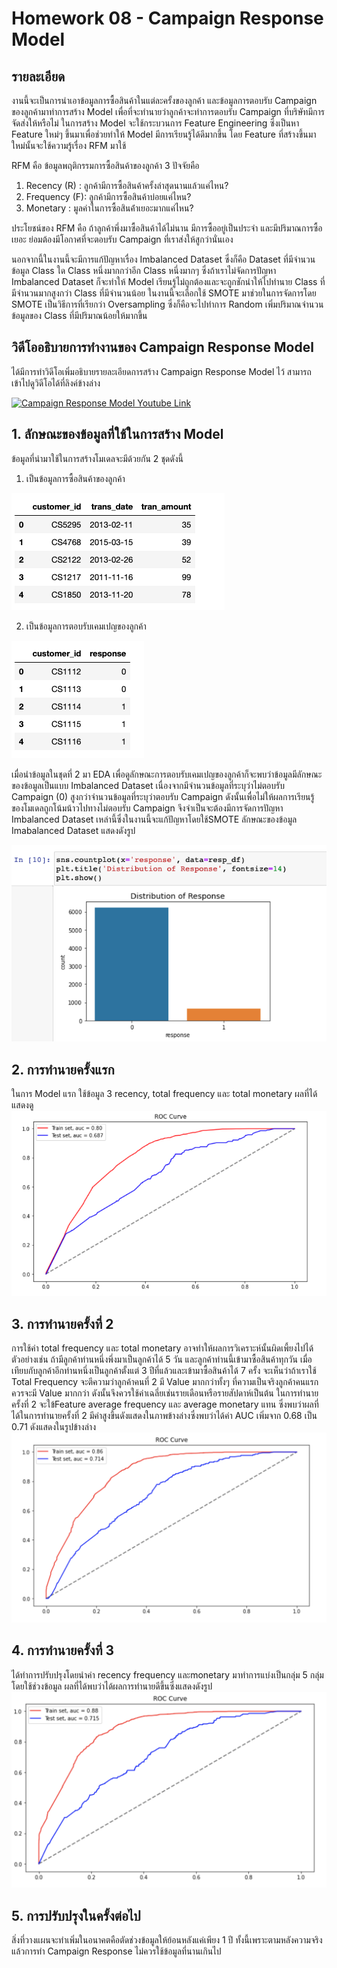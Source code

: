 # Homework 08 - Campaign Response Model

## รายละเอียด
งานนี้จะเป็นการนำเอาข้อมูลการซื้อสินค้าในแต่ละครั้งของลูกค้า และข้อมูลการตอบรับ Campaign ของลูกค้ามาทำการสร้าง Model เพื่อที่จะทำนายว่าลูกค้าจะทำการตอบรับ Campaign ที่บริษัทมีการจัดส่งให้หรือไม่
ในการสร้าง Model จะใช้กระบวนการ Feature Engineering ซึ่งเป็นหา Feature ใหม่ๆ ขึ้นมาเพื่อช่วยทำให้ Model มีการเรียนรู้ได้ดีมากขึ้น โดย Feature ที่สร้างขึ้นมาใหม่นั้นจะใช้ความรู้เรื่อง RFM มาใช้

RFM คือ
ข้อมูลพฤติกรรมการซื้อสินค้าของลูกค้า 3 ปัจจัยคือ
1. Recency (R) : ลูกค้ามีการซื้อสินค้าครั้งล่าสุดนานแล้วแค่ไหน?
2. Frequency (F): ลูกค้ามีการซื้อสินค้าบ่อยแค่ไหน?
3. Monetary : มูลค่าในการซื้อสินค้่าเยอะมากแค่ไหน?

ประโยชน์ของ RFM คือ ถ้าลูกค้าพึ่งมาซื้อสินค้าได้ไม่นาน มีการซื้ออยู่เป็นประจำ และมีปริมาณการซื้อเยอะ ย่อมต้องมีโอกาศที่จะตอบรับ Campaign ที่เราส่งให้สูกว่านั่นเอง

นอกจากนี้ในงานนี้จะมีการแก้ปัญหาเรื่อง Imbalanced Dataset ซึ่งก็คือ Dataset ที่มีจำนวนข้อมูล Class ใด Class หนึ่งมากกว่าอีก Class หนึ่งมากๆ ซึ่งถ้าเราไม่จัดการปัญหา Imbalanced Dataset ก็จะทำให้ Model เรียนรู้ไม่ถูกต้องและจะถูกชักนำให้ไปทำนาย Class ที่มีจำนวนมากสูงกว่า Class ที่มีจำนวนน้อย
ในงานนี้จะเลือกใช้ SMOTE มาช่วยในการจัดการโดย SMOTE เป็นวิธีการที่เรียกว่า Oversampling ซึ่งก็คือจะไปทำการ Random เพิ่มปริมาณจำนวนข้อมูลของ Class ที่มีปริมาณน้อยให้มากขึ้น


## วิดีโออธิบายการทำงานของ Campaign Response Model
ได้มีการทำวิดีโอเพิ่มอธิบายรายละเอียดการสร้าง ​Campaign Response Model ไว้ สามารถเข้าไปดูวิดีโอได้ที่ลิงค์ข้างล่าง

[![Campaign Response Model Youtube Link](https://img.youtube.com/vi/VRvBBBdR_Yg/0.jpg)](https://www.youtube.com/watch?v=VRvBBBdR_Yg)

## 1. ลักษณะของข้อมูลที่ใช้ในการสร้าง Model
ข้อมูลที่นำมาใช้ในการสร้างโมเดลจะมีด้วยกัน 2 ชุดดังนี้
1. เป็นข้อมูลการซื้อสินค้าของลูกค้า

![transaction_data](./images/1_transaction_data.png)

2. เป็นข้อมูลการตอบรับเคมเปญของลูกค้า

![campaign](./images/2_campaign.png)

เมื่อนำข้อมูลในชุดที่ 2 มา EDA เพื่อดูลักษณะการตอบรับเคมเปญของลูกค้าก็จะพบว่าข้อมูลมีลักษณะของข้อมูลเป็นแบบ Imbalanced Dataset เนื่องจากมีจำนวนข้อมูลที่ระบุว่าไม่ตอบรับ Campaign (0) สูงกว่าจำนวนข้อมูลที่ระบุว่าตอบรับ Campaign ดังนั้นเพื่อไม่ให้ผลการเรียนรู้ของโมเดลถูกโน้มน้าวไปทางไม่ตอบรับ Campaign จึงจำเป็นจะต้องมีการจัดการปัญหา Imbalanced Dataset เหล่านี้ซึ่งในงานนี้จะแก้ปัญหาโดยใช้ ​SMOTE ลักษณะของข้อมูล ​Imabalanced Dataset แสดงดังรูป

![imbalance_dataset](./images/3_imbalance_dataset.png)

## 2. การทำนายครั้งแรก
ในการ Model แรก ใช้ข้อมูล 3 recency, total frequency และ total monetary ผลที่ได้แสดงดู
![first_predict](./images/4_first_predict.png)

## 3. การทำนายครั้งที่ 2
การใช้ค่า total frequency และ total monetary อาจทำให้ผลการวิเคราะห์นั้นผิดเพี้ยงไปได้ ตัวอย่างเช่น ถ้ามีลูกค้าท่านหนึ่งพึ่งมาเป็นลูกค้าได้ 5 วัน และลูกค้าท่านนี้เข้ามาซื้อสินค้าทุกวัน เมื่อเทียบกับลูกค้าอีกท่านหนึ่งเป็นลูกค้าตั้งแต่ 3 ปีที่แล้วและเข้ามาซื้อสินค้าได้ 7 ครั้ง จะเห็นว่าถ้าเราใช้ Total Frequency จะตีความว่าลูกค้าคนที่ 2 มี Value มากกว่าทั้งๆ ที่ความเป็นจริงลูกค้าคนแรกควรจะมี Value มากกว่า ดังนั้นจึงควรใช้ค่าเฉลี่ยเช่นรายเดือนหรือรายสัปดาห์เป็นต้น
ในการทำนายครั้งที่ 2 จะใข้ ​Feature average frequency และ average monetary แทน ซึ่งพบว่าผลที่ได้ในการทำนายครั้งที่ 2 มีค่าสูงขึ้นดังแสดงในภาพข้างล่างซึ่งพบว่าได้ค่า AUC เพิ่มจาก 0.68 เป็น 0.71 ดังแสดงในรูปข้างล่าง
![second_predict](./images/5_second_predict.png)

## 4. การทำนายครั้งที่ 3
ได้ทำการปรับปรุงโดยนำค่า recency frequency และmonetary มาทำการแบ่งเป็นกลุ่ม 5 กลุ่มโดยใช้ช่วงข้อมูล ผลที่ได้พบว่าได้ผลการทำนายดีขึ้นซึ่งแสดงดังรูป
![third_predict](./images/6_third_predict.png)

## 5. การปรับปรุงในครั้งต่อไป
สิ่งที่วางแผนจะทำเพิ่มในอนาคตคือตัดช่วงข้อมูลให้ย้อนหลังแค่เพียง 1 ปี ทั้งนี้เพราะตามหลังความจริงแล้วการทำ Campaign Response ไม่ควรใช้ข้อมูลที่นานเกินไป
